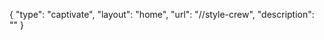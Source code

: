 {
    "type": "captivate",
    "layout": "home",
    "url": "\/\/style-crew",
    "description": ""
}